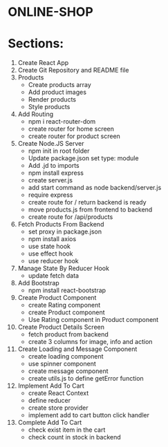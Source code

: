 # ONLINE-SHOP

# Sections:

1. Create React App
2. Create Git Repository and README file
3. Products
   - Create products array
   - Add product images
   - Render products
   - Style products
4. Add Routing
   - npm i react-router-dom
   - create router for home screen
   - create router for product screen
5. Create Node.JS Server
   - npm init in root folder
   - Update package.json set type: module
   - Add .jd to imports
   - npm install express
   - create server.js
   - add start command as node backend/server.js
   - require express
   - create route for / return backend is ready
   - move products.js from frontend to backend
   - create route for /api/products
6. Fetch Products From Backend
   - set proxy in package.json
   - npm install axios
   - use state hook
   - use effect hook
   - use reducer hook
7. Manage State By Reducer Hook
   - update fetch data
8. Add Bootstrap
   - npm install react-bootstrap
9. Create Product Component
   - create Rating component
   - create Product component
   - Use Rating component in Product component
10. Create Product Details Screen
    - fetch product from backend
    - create 3 columns for image, info and action
11. Create Loading and Message Component
    - create loading component
    - use spinner component
    - create message component
    - create utils.js to define getError function
12. Implement Add To Cart
    - create React Context
    - define reducer
    - create store provider
    - implement add to cart button click handler
13. Complete Add To Cart
    - check exist item in the cart
    - check count in stock in backend
